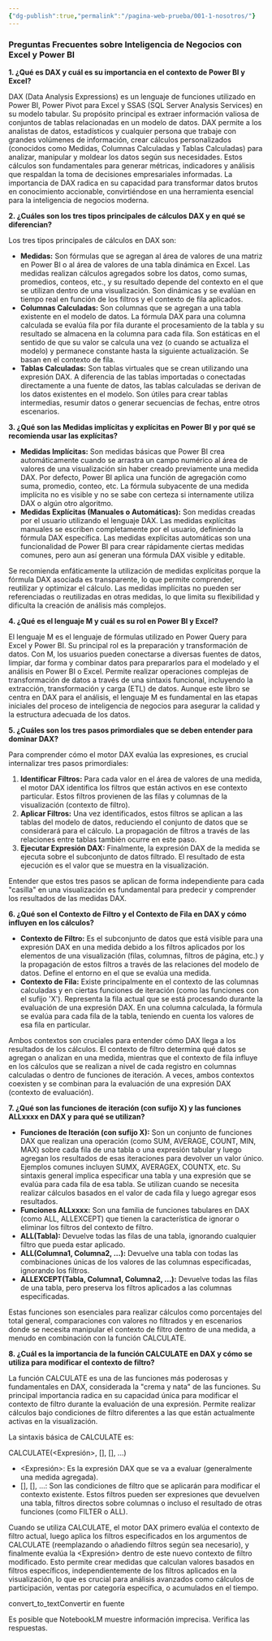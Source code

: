 ```yaml
---
{"dg-publish":true,"permalink":"/pagina-web-prueba/001-1-nosotros/"}
---
```





<div class="transclusion internal-embed is-loaded"><div class="markdown-embed">



### Preguntas Frecuentes sobre Inteligencia de Negocios con Excel y Power BI

**1. ¿Qué es DAX y cuál es su importancia en el contexto de Power BI y Excel?**

DAX (Data Analysis Expressions) es un lenguaje de funciones utilizado en Power BI, Power Pivot para Excel y SSAS (SQL Server Analysis Services) en su modelo tabular. Su propósito principal es extraer información valiosa de conjuntos de tablas relacionadas en un modelo de datos. DAX permite a los analistas de datos, estadísticos y cualquier persona que trabaje con grandes volúmenes de información, crear cálculos personalizados (conocidos como Medidas, Columnas Calculadas y Tablas Calculadas) para analizar, manipular y moldear los datos según sus necesidades. Estos cálculos son fundamentales para generar métricas, indicadores y análisis que respaldan la toma de decisiones empresariales informadas. La importancia de DAX radica en su capacidad para transformar datos brutos en conocimiento accionable, convirtiéndose en una herramienta esencial para la inteligencia de negocios moderna.

**2. ¿Cuáles son los tres tipos principales de cálculos DAX y en qué se diferencian?**

Los tres tipos principales de cálculos en DAX son:

- **Medidas:** Son fórmulas que se agregan al área de valores de una matriz en Power BI o al área de valores de una tabla dinámica en Excel. Las medidas realizan cálculos agregados sobre los datos, como sumas, promedios, conteos, etc., y su resultado depende del contexto en el que se utilizan dentro de una visualización. Son dinámicas y se evalúan en tiempo real en función de los filtros y el contexto de fila aplicados.
- **Columnas Calculadas:** Son columnas que se agregan a una tabla existente en el modelo de datos. La fórmula DAX para una columna calculada se evalúa fila por fila durante el procesamiento de la tabla y su resultado se almacena en la columna para cada fila. Son estáticas en el sentido de que su valor se calcula una vez (o cuando se actualiza el modelo) y permanece constante hasta la siguiente actualización. Se basan en el contexto de fila.
- **Tablas Calculadas:** Son tablas virtuales que se crean utilizando una expresión DAX. A diferencia de las tablas importadas o conectadas directamente a una fuente de datos, las tablas calculadas se derivan de los datos existentes en el modelo. Son útiles para crear tablas intermedias, resumir datos o generar secuencias de fechas, entre otros escenarios.

**3. ¿Qué son las Medidas implícitas y explícitas en Power BI y por qué se recomienda usar las explícitas?**

- **Medidas Implícitas:** Son medidas básicas que Power BI crea automáticamente cuando se arrastra un campo numérico al área de valores de una visualización sin haber creado previamente una medida DAX. Por defecto, Power BI aplica una función de agregación como suma, promedio, conteo, etc. La fórmula subyacente de una medida implícita no es visible y no se sabe con certeza si internamente utiliza DAX o algún otro algoritmo.
- **Medidas Explícitas (Manuales o Automáticas):** Son medidas creadas por el usuario utilizando el lenguaje DAX. Las medidas explícitas manuales se escriben completamente por el usuario, definiendo la fórmula DAX específica. Las medidas explícitas automáticas son una funcionalidad de Power BI para crear rápidamente ciertas medidas comunes, pero aun así generan una fórmula DAX visible y editable.

Se recomienda enfáticamente la utilización de medidas explícitas porque la fórmula DAX asociada es transparente, lo que permite comprender, reutilizar y optimizar el cálculo. Las medidas implícitas no pueden ser referenciadas o reutilizadas en otras medidas, lo que limita su flexibilidad y dificulta la creación de análisis más complejos.

**4. ¿Qué es el lenguaje M y cuál es su rol en Power BI y Excel?**

El lenguaje M es el lenguaje de fórmulas utilizado en Power Query para Excel y Power BI. Su principal rol es la preparación y transformación de datos. Con M, los usuarios pueden conectarse a diversas fuentes de datos, limpiar, dar forma y combinar datos para prepararlos para el modelado y el análisis en Power BI o Excel. Permite realizar operaciones complejas de transformación de datos a través de una sintaxis funcional, incluyendo la extracción, transformación y carga (ETL) de datos. Aunque este libro se centra en DAX para el análisis, el lenguaje M es fundamental en las etapas iniciales del proceso de inteligencia de negocios para asegurar la calidad y la estructura adecuada de los datos.

**5. ¿Cuáles son los tres pasos primordiales que se deben entender para dominar DAX?**

Para comprender cómo el motor DAX evalúa las expresiones, es crucial internalizar tres pasos primordiales:

1. **Identificar Filtros:** Para cada valor en el área de valores de una medida, el motor DAX identifica los filtros que están activos en ese contexto particular. Estos filtros provienen de las filas y columnas de la visualización (contexto de filtro).
2. **Aplicar Filtros:** Una vez identificados, estos filtros se aplican a las tablas del modelo de datos, reduciendo el conjunto de datos que se considerará para el cálculo. La propagación de filtros a través de las relaciones entre tablas también ocurre en este paso.
3. **Ejecutar Expresión DAX:** Finalmente, la expresión DAX de la medida se ejecuta sobre el subconjunto de datos filtrado. El resultado de esta ejecución es el valor que se muestra en la visualización.

Entender que estos tres pasos se aplican de forma independiente para cada "casilla" en una visualización es fundamental para predecir y comprender los resultados de las medidas DAX.

**6. ¿Qué son el Contexto de Filtro y el Contexto de Fila en DAX y cómo influyen en los cálculos?**

- **Contexto de Filtro:** Es el subconjunto de datos que está visible para una expresión DAX en una medida debido a los filtros aplicados por los elementos de una visualización (filas, columnas, filtros de página, etc.) y la propagación de estos filtros a través de las relaciones del modelo de datos. Define el entorno en el que se evalúa una medida.
- **Contexto de Fila:** Existe principalmente en el contexto de las columnas calculadas y en ciertas funciones de iteración (como las funciones con el sufijo 'X'). Representa la fila actual que se está procesando durante la evaluación de una expresión DAX. En una columna calculada, la fórmula se evalúa para cada fila de la tabla, teniendo en cuenta los valores de esa fila en particular.

Ambos contextos son cruciales para entender cómo DAX llega a los resultados de los cálculos. El contexto de filtro determina qué datos se agregan o analizan en una medida, mientras que el contexto de fila influye en los cálculos que se realizan a nivel de cada registro en columnas calculadas o dentro de funciones de iteración. A veces, ambos contextos coexisten y se combinan para la evaluación de una expresión DAX (contexto de evaluación).

**7. ¿Qué son las funciones de iteración (con sufijo X) y las funciones ALLxxxx en DAX y para qué se utilizan?**

- **Funciones de Iteración (con sufijo X):** Son un conjunto de funciones DAX que realizan una operación (como SUM, AVERAGE, COUNT, MIN, MAX) sobre cada fila de una tabla o una expresión tabular y luego agregan los resultados de esas iteraciones para devolver un valor único. Ejemplos comunes incluyen SUMX, AVERAGEX, COUNTX, etc. Su sintaxis general implica especificar una tabla y una expresión que se evalúa para cada fila de esa tabla. Se utilizan cuando se necesita realizar cálculos basados en el valor de cada fila y luego agregar esos resultados.
- **Funciones ALLxxxx:** Son una familia de funciones tabulares en DAX (como ALL, ALLEXCEPT) que tienen la característica de ignorar o eliminar los filtros del contexto de filtro.
- **ALL(Tabla):** Devuelve todas las filas de una tabla, ignorando cualquier filtro que pueda estar aplicado.
- **ALL(Columna1, Columna2, ...):** Devuelve una tabla con todas las combinaciones únicas de los valores de las columnas especificadas, ignorando los filtros.
- **ALLEXCEPT(Tabla, Columna1, Columna2, ...):** Devuelve todas las filas de una tabla, pero preserva los filtros aplicados a las columnas especificadas.

Estas funciones son esenciales para realizar cálculos como porcentajes del total general, comparaciones con valores no filtrados y en escenarios donde se necesita manipular el contexto de filtro dentro de una medida, a menudo en combinación con la función CALCULATE.

**8. ¿Cuál es la importancia de la función CALCULATE en DAX y cómo se utiliza para modificar el contexto de filtro?**

La función CALCULATE es una de las funciones más poderosas y fundamentales en DAX, considerada la "crema y nata" de las funciones. Su principal importancia radica en su capacidad única para modificar el contexto de filtro durante la evaluación de una expresión. Permite realizar cálculos bajo condiciones de filtro diferentes a las que están actualmente activas en la visualización.

La sintaxis básica de CALCULATE es:

CALCULATE(<Expresión>, [<Filtro1>], [<Filtro2>], ...)

- <Expresión>: Es la expresión DAX que se va a evaluar (generalmente una medida agregada).
- [<Filtro1>], [<Filtro2>], ...: Son las condiciones de filtro que se aplicarán para modificar el contexto existente. Estos filtros pueden ser expresiones que devuelven una tabla, filtros directos sobre columnas o incluso el resultado de otras funciones (como FILTER o ALL).

Cuando se utiliza CALCULATE, el motor DAX primero evalúa el contexto de filtro actual, luego aplica los filtros especificados en los argumentos de CALCULATE (reemplazando o añadiendo filtros según sea necesario), y finalmente evalúa la <Expresión> dentro de este nuevo contexto de filtro modificado. Esto permite crear medidas que calculan valores basados en filtros específicos, independientemente de los filtros aplicados en la visualización, lo que es crucial para análisis avanzados como cálculos de participación, ventas por categoría específica, o acumulados en el tiempo.

convert_to_textConvertir en fuente

Es posible que NotebookLM muestre información imprecisa. Verifica las respuestas.

</div></div>


